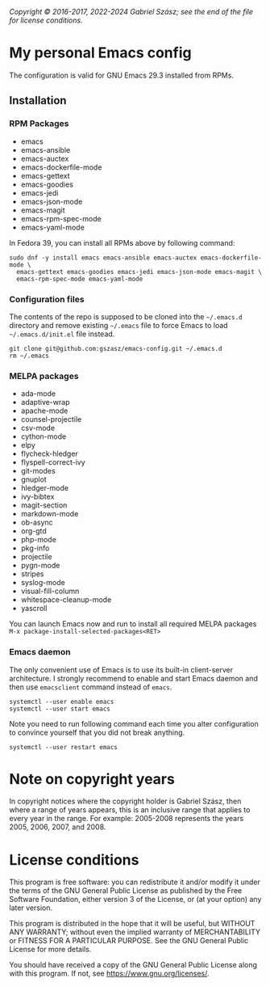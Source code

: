 _Copyright © 2016-2017, 2022-2024 Gabriel Szász; see the end of the file for
license conditions._

# My personal Emacs config

The configuration is valid for GNU Emacs 29.3 installed from RPMs.

## Installation

### RPM Packages

* emacs
* emacs-ansible
* emacs-auctex
* emacs-dockerfile-mode
* emacs-gettext
* emacs-goodies
* emacs-jedi
* emacs-json-mode
* emacs-magit
* emacs-rpm-spec-mode
* emacs-yaml-mode

In Fedora 39, you can install all RPMs above by following command:

```shell
sudo dnf -y install emacs emacs-ansible emacs-auctex emacs-dockerfile-mode \
  emacs-gettext emacs-goodies emacs-jedi emacs-json-mode emacs-magit \
  emacs-rpm-spec-mode emacs-yaml-mode
```

### Configuration files

The contents of the repo is supposed to be cloned into the `~/.emacs.d`
directory and remove existing `~/.emacs` file to force Emacs to load
`~/.emacs.d/init.el` file instead.

```shell
git clone git@github.com:gszasz/emacs-config.git ~/.emacs.d
rm ~/.emacs
```

### MELPA packages

* ada-mode
* adaptive-wrap
* apache-mode
* counsel-projectile
* csv-mode
* cython-mode
* elpy
* flycheck-hledger
* flyspell-correct-ivy
* git-modes
* gnuplot
* hledger-mode
* ivy-bibtex
* magit-section
* markdown-mode
* ob-async
* org-gtd
* php-mode
* pkg-info
* projectile
* pygn-mode
* stripes
* syslog-mode
* visual-fill-column
* whitespace-cleanup-mode
* yascroll

You can launch Emacs now and run to install all required MELPA packages
`M-x package-install-selected-packages<RET>`

### Emacs daemon

The only convenient use of Emacs is to use its built-in client-server
architecture.  I strongly recommend to enable and start Emacs daemon and then
use `emacsclient` command instead of `emacs`.

```shell
systemctl --user enable emacs
systemctl --user start emacs
```

Note you need to run following command each time you alter configuration to
convince yourself that you did not break anything.

```shell
systemctl --user restart emacs
```

# Note on copyright years

In copyright notices where the copyright holder is Gabriel Szász, then where a
range of years appears, this is an inclusive range that applies to every year in
the range.  For example: 2005-2008 represents the years 2005, 2006, 2007, and
2008.

# License conditions

This program is free software: you can redistribute it and/or modify it under
the terms of the GNU General Public License as published by the Free Software
Foundation, either version 3 of the License, or (at your option) any later
version.

This program is distributed in the hope that it will be useful, but WITHOUT ANY
WARRANTY; without even the implied warranty of MERCHANTABILITY or FITNESS FOR A
PARTICULAR PURPOSE.  See the GNU General Public License for more details.

You should have received a copy of the GNU General Public License along with
this program.  If not, see <https://www.gnu.org/licenses/>.
